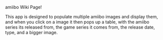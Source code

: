 amiibo Wiki Page!

This app is designed to populate multiple amiibo images and display them, and when you click on a image it then pops up a table, with the amiibo series its released from, the game series it comes from, the release date, type, and a bigger image.
